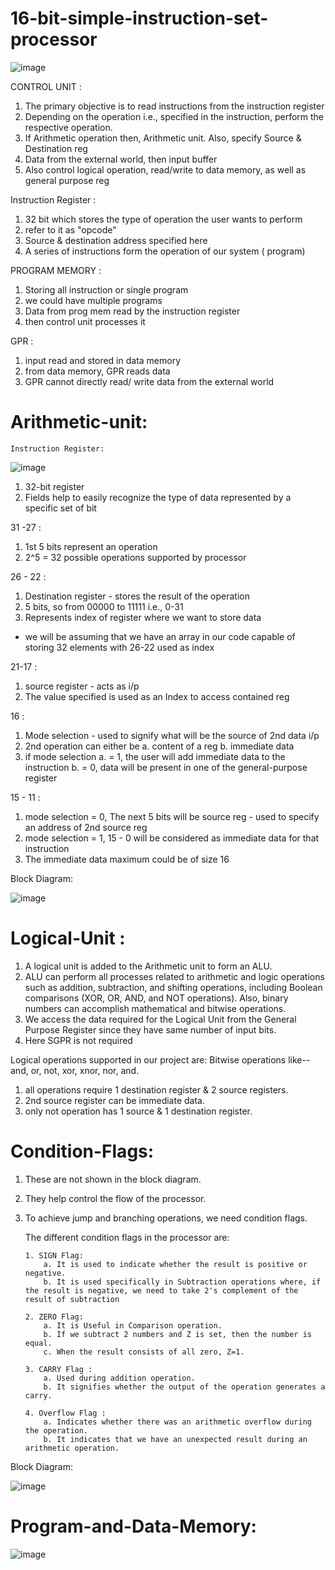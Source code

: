 # 16-bit-simple-instruction-set-processor

![image](https://github.com/kanishk1605/16-bit-simple-instruction-set-processor/assets/105859363/d69b3c46-b33a-42db-b5ff-10126d425ddc)

CONTROL UNIT :
1. The primary objective is to read instructions from the instruction register
2. Depending on the operation i.e., specified in the instruction, perform the respective operation.
3. If Arithmetic operation then, Arithmetic unit. Also, specify Source & Destination reg
4. Data from the external world, then input buffer
5. Also control logical operation, read/write to data memory, as well as general purpose reg

Instruction Register :
1. 32 bit which stores the type of operation the user wants to perform
2. refer to it as "opcode"
3. Source & destination address specified here
4. A series of instructions  form the operation of our system ( program)

PROGRAM MEMORY :
1. Storing all instruction or single program
2. we could have multiple programs
3. Data from prog mem read by the instruction  register
4. then control unit processes it

GPR :
1. input read and stored in data memory
2. from data memory, GPR reads data
3. GPR cannot directly read/ write data from the external world

# Arithmetic-unit:

    Instruction Register:
    
![image](https://github.com/kanishk1605/16-bit-simple-instruction-set-processor/assets/105859363/624b1023-e5b9-432e-b38b-95fd8e9f0a02)

  1. 32-bit register
  2. Fields help to easily recognize the type of data represented by a specific set of bit

  31 -27 :
  1. 1st 5 bits represent an operation
  2. 2^5 = 32 possible operations supported by processor

  26 - 22 :
  1. Destination register - stores the result of the operation
  2. 5 bits, so from 00000 to 11111 i.e., 0-31
  3. Represents index of register where we want to store data
  - we will be assuming that we have an array in our code capable of storing 32 elements with 26-22 used as index

  21-17 :
  1. source register - acts as i/p
  2. The value specified is used as an Index to access contained reg

  16 :
  1. Mode selection - used to signify what will be the source of 2nd data i/p
  2. 2nd operation can either be
      a. content of a reg
      b. immediate data
  3. if mode selection
      a. = 1, the user will add immediate data to the instruction
      b. = 0, data will be present in one of the general-purpose register

  15 - 11 :
  1. mode selection = 0,
     The next 5 bits will be source reg - used to specify an address of 2nd source reg
  2. mode selection = 1,
     15 - 0 will be considered as immediate data for that instruction
  3. The immediate data maximum could be of size 16

Block Diagram:

![image](https://github.com/kanishk1605/16-bit-simple-instruction-set-processor/assets/105859363/6feb15a1-fc41-428f-b92c-3e99e7a6490c)


# Logical-Unit :

  1. A logical unit is added to the Arithmetic unit to form an ALU.
  2. ALU can perform all processes related to arithmetic and logic operations such as addition, subtraction, and shifting operations, including Boolean comparisons (XOR, OR, AND, and NOT operations). Also, binary      numbers can accomplish mathematical and bitwise operations.
  3. We access the data required for the Logical Unit from the General Purpose Register since they have same number of input bits.
  4. Here SGPR is not required

Logical operations supported in our project are:
    Bitwise operations like-- and, or, not, xor, xnor, nor, and.

1. all operations require 1 destination register & 2 source registers.
2. 2nd source register can be immediate data.
3. only not operation has 1 source & 1 destination register.

# Condition-Flags:
   1. These are not shown in the block diagram.
   2. They help control the flow of the processor.
   3. To achieve jump and branching operations, we need condition flags.

      The different condition flags in the processor are:

          1. SIGN Flag:
              a. It is used to indicate whether the result is positive or negative.
              b. It is used specifically in Subtraction operations where, if the result is negative, we need to take 2's complement of the result of subtraction
           
          2. ZERO Flag:
              a. It is Useful in Comparison operation.
              b. If we subtract 2 numbers and Z is set, then the number is equal.
              c. When the result consists of all zero, Z=1.
      
          3. CARRY Flag :
              a. Used during addition operation.
              b. It signifies whether the output of the operation generates a carry.

          4. Overflow Flag :
              a. Indicates whether there was an arithmetic overflow during the operation.
              b. It indicates that we have an unexpected result during an arithmetic operation.


Block Diagram:

![image](https://github.com/kanishk1605/16-bit-simple-instruction-set-processor/assets/105859363/09f9328f-159d-4ca9-9516-25e1f7ab8e53)


# Program-and-Data-Memory:
    
      
![image](https://github.com/kanishk1605/16-bit-simple-instruction-set-processor/assets/105859363/4fead36d-6cb1-4f49-8442-70674414e598)

